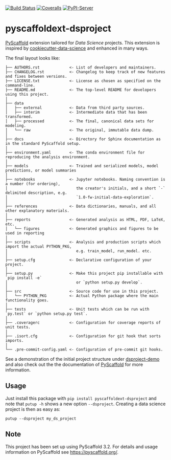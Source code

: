 [![Build Status](https://travis-ci.org/pyscaffold/pyscaffoldext-dsproject.svg?branch=master)](https://travis-ci.org/pyscaffold/pyscaffoldext-dsproject)
[![Coveralls](https://img.shields.io/coveralls/github/pyscaffold/pyscaffoldext-dsproject/master.svg)](https://coveralls.io/r/pyscaffold/pyscaffoldext-dsproject)
[![PyPI-Server](https://img.shields.io/pypi/v/pyscaffoldext-dsproject.svg)](https://pypi.org/project/pyscaffoldext-dsproject)

# pyscaffoldext-dsproject

[PyScaffold] extension tailored for *Data Science* projects. This extension is inspired by
[cookiecutter-data-science] and enhanced in many ways.

The final layout looks like:
```
├── AUTHORS.rst             <- List of developers and maintainers.
├── CHANGELOG.rst           <- Changelog to keep track of new features and fixes between versions.
├── LICENSE.txt             <- License as chosen as specified on the command-line.
├── README.md               <- The top-level README for developers using this project.
│                          
├── data                   
│   ├── external            <- Data from third party sources.
│   ├── interim             <- Intermediate data that has been transformed.
│   ├── processed           <- The final, canonical data sets for modeling.
│   └── raw                 <- The original, immutable data dump.
│                          
├── docs                    <- Directory for Sphinx documentation as in the standard PyScaffold setup.
│                          
├── environment.yaml        <- The conda environment file for reproducing the analysis environment.
│                          
├── models                  <- Trained and serialized models, model predictions, or model summaries
│                          
├── notebooks               <- Jupyter notebooks. Naming convention is a number (for ordering),
│                              the creator's initials, and a short `-` delimited description, e.g.
│                              `1.0-fw-initial-data-exploration`.
│                          
├── references              <- Data dictionaries, manuals, and all other explanatory materials.
│                          
├── reports                 <- Generated analysis as HTML, PDF, LaTeX, etc.
│   └── figures             <- Generated graphics and figures to be used in reporting
│
├── scripts                 <- Analysis and production scripts which import the actual PYTHON_PKG,
│                              e.g. train_model, run_model. etc.
│                          
├── setup.cfg               <- Declarative configuration of your project.
│                          
├── setup.py                <- Make this project pip installable with `pip install -e` 
│                              or `python setup.py develop`. 
│                                                  
├── src                     <- Source code for use in this project.
│   └── PYTHON_PKG          <- Actual Python package where the main functionality goes.
│                          
├── tests                   <- Unit tests which can be run with `py.test` or `python setup.py test`.
│                          
├── .coveragerc             <- Configuration for coverage reports of unit tests.
│                          
├── .isort.cfg              <- Configuration for git hook that sorts imports.
│
└── .pre-commit-config.yaml <- Configuration of pre-commit git hooks.
```

See a demonstration of the initial project structure under [dsproject-demo] and also check out
the the documentation of [PyScaffold] for more information.


## Usage

Just install this package with `pip install pyscaffoldext-dsproject`
and note that `putup -h` shows a new option `--dsproject`. 
Creating a data science project is then as easy as:
```
putup --dsproject my_ds_project
```

## Note

This project has been set up using PyScaffold 3.2. For details and usage
information on PyScaffold see https://pyscaffold.org/.

[PyScaffold]: https://pyscaffold.org/
[cookiecutter-data-science]: https://github.com/drivendata/cookiecutter-data-science
[Miniconda]: https://docs.conda.io/en/latest/miniconda.html
[Jupyter]: https://jupyter.org/
[dsproject-demo]: https://github.com/pyscaffold/dsproject-demo
